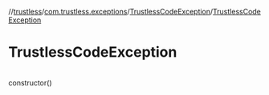 //[trustless](../../../index.md)/[com.trustless.exceptions](../index.md)/[TrustlessCodeException](index.md)/[TrustlessCodeException](-trustless-code-exception.md)

# TrustlessCodeException

\
constructor()
